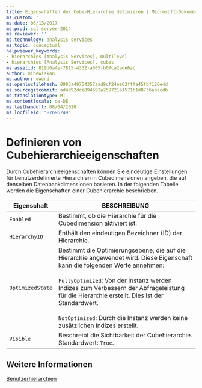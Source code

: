 ```yaml
---
title: Eigenschaften der Cube-Hierarchie definieren | Microsoft-Dokumentation
ms.custom: ''
ms.date: 06/13/2017
ms.prod: sql-server-2014
ms.reviewer: ''
ms.technology: analysis-services
ms.topic: conceptual
helpviewer_keywords:
- hierarchies [Analysis Services], multilevel
- hierarchies [Analysis Services], cubes
ms.assetid: 819d0a4e-7815-4332-a605-b07ca2ade6ac
author: minewiskan
ms.author: owend
ms.openlocfilehash: 8903a49754357aad9cf24ee63fffa45fbf120e4d
ms.sourcegitcommit: ad4d92dce894592a259721a1571b1d8736abacdb
ms.translationtype: MT
ms.contentlocale: de-DE
ms.lasthandoff: 08/04/2020
ms.locfileid: "87696249"
---
```

# <a name="define-cube-hierarchy-properties"></a>Definieren von Cubehierarchieeigenschaften
  Durch Cubehierarchieeigenschaften können Sie eindeutige Einstellungen für benutzerdefinierte Hierarchien in Cubedimensionen angeben, die auf denselben Datenbankdimensionen basieren. In der folgenden Tabelle werden die Eigenschaften einer Cubehierarchie beschrieben.  
  
|Eigenschaft|BESCHREIBUNG|  
|--------------|-----------------|  
|`Enabled`|Bestimmt, ob die Hierarchie für die Cubedimension aktiviert ist.|  
|`HierarchyID`|Enthält den eindeutigen Bezeichner (ID) der Hierarchie.|  
|`OptimizedState`|Bestimmt die Optimierungsebene, die auf die Hierarchie angewendet wird. Diese Eigenschaft kann die folgenden Werte annehmen:<br /><br /> `FullyOptimized`: Von der Instanz werden Indizes zum Verbessern der Abfrageleistung für die Hierarchie erstellt. Dies ist der Standardwert.<br /><br /> `NotOptimized`: Durch die Instanz werden keine zusätzlichen Indizes erstellt.|  
|`Visible`|Beschreibt die Sichtbarkeit der Cubehierarchie. Standardwert: `True`.|  
  
## <a name="see-also"></a>Weitere Informationen  
 [Benutzerhierarchien](../multidimensional-models-olap-logical-dimension-objects/user-hierarchies.md)  
  
  
